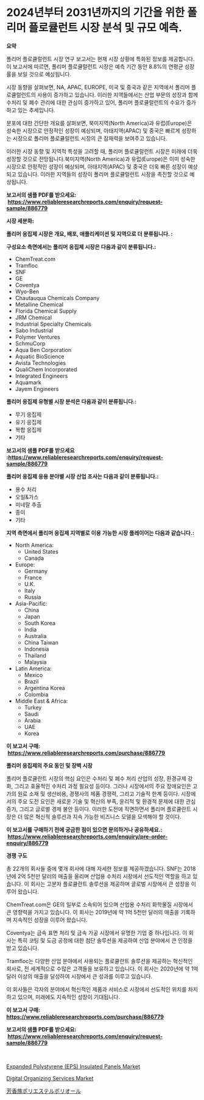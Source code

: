 <p><h1>2024년부터 2031년까지의 기간을 위한 폴리머 플로큘런트 시장 분석 및 규모 예측.</h1></p><p><strong>요약</strong></p>
<p><p>폴리머 플로큘럴런트 시장 연구 보고서는 현재 시장 상황에 특화된 정보를 제공합니다. 이 보고서에 따르면, 폴리머 플로큘럴런트 시장은 예측 기간 동안 8.8%의 연평균 성장률을 보일 것으로 예상됩니다.</p><p>시장 동향을 살펴보면, NA, APAC, EUROPE, 미국 및 중국과 같은 지역에서 폴리머 플로큘럴런트의 사용이 증가하고 있습니다. 이러한 지역들에서는 산업 부문의 성장과 함께 수처리 및 폐수 관리에 대한 관심이 증가하고 있어, 폴리머 플로큘럴런트의 수요가 증가하고 있는 추세입니다.</p><p>분포에 대한 간단한 개요를 살펴보면, 북미지역(North America)과 유럽(Europe)은 성숙한 시장으로 안정적인 성장이 예상되며, 아태지역(APAC) 및 중국은 빠르게 성장하는 시장으로 폴리머 플로큘럴런트 시장의 큰 잠재력을 보여주고 있습니다.</p><p>이러한 시장 동향 및 지역적 특성을 고려할 때, 폴리머 플로큘럴런트 시장은 미래에 더욱 성장할 것으로 전망됩니다.북미지역(North America)과 유럽(Europe)은 이미 성숙한 시장으로 안정적인 성장이 예상되며, 아태지역(APAC) 및 중국은 더욱 빠른 성장이 예상되고 있습니다. 이러한 지역들의 성장이 폴리머 플로큘럴런트 시장을 촉진할 것으로 예상됩니다.</p></p>
<p><strong>보고서의 샘플 PDF를 받으세요: &nbsp;<a href="https://www.reliableresearchreports.com/enquiry/request-sample/886779">https://www.reliableresearchreports.com/enquiry/request-sample/886779</a></strong></p>
<p><strong>시장 세분화:</strong></p>
<p><strong> 폴리머 응집제 시장은 개요, 배포, 애플리케이션 및 지역으로 더 분류됩니다. :</strong></p>
<p><strong>구성요소 측면에서는 폴리머 응집제 시장은 다음과 같이 분류됩니다.:</strong></p>
<p><ul><li>ChemTreat.com</li><li>Tramfloc</li><li>SNF</li><li>GE</li><li>Coventya</li><li>Wyo-Ben</li><li>Chautauqua Chemicals Company</li><li>Metalline Chemical</li><li>Florida Chemical Supply</li><li>JRM Chemical</li><li>Industrial Specialty Chemicals</li><li>Sabo Industrial</li><li>Polymer Ventures</li><li>SchmuCorp</li><li>Aqua Ben Corporation</li><li>Aquatic BioScience</li><li>Avista Technologies</li><li>QualiChem Incorporated</li><li>Integrated Engineers</li><li>Aquamark</li><li>Jayem Engineers</li></ul></p>
<p><strong> 폴리머 응집제 유형별 시장 분석은 다음과 같이 분류됩니다.:</strong></p>
<p><ul><li>무기 응집제</li><li>유기 응집제</li><li>복합 응집제</li><li>기타</li></ul></p>
<p><strong>보고서의 샘플 PDF를 받으세요 :<a href="https://www.reliableresearchreports.com/enquiry/request-sample/886779">https://www.reliableresearchreports.com/enquiry/request-sample/886779</a></strong></p>
<p><strong> 폴리머 응집제 응용 분야별 시장 산업 조사는 다음과 같이 분류됩니다.:</strong></p>
<p><ul><li>용수 처리</li><li>오일&가스</li><li>미네랄 추출</li><li>종이</li><li>기타</li></ul></p>
<p><strong>지역 측면에서 폴리머 응집제 지역별로 이용 가능한 시장 플레이어는 다음과 같습니다.:</strong></p>
<p><ul>
    <li>
        North America:
        <ul>
            <li>United States</li>
            <li>Canada</li>
        </ul>
    </li>
    <li>
        Europe:
        <ul>
            <li>Germany</li>
            <li>France</li>
            <li>U.K.</li>
            <li>Italy</li>
            <li>Russia</li>
        </ul>
    </li>
    <li>
        Asia-Pacific:
        <ul>
            <li>China</li>
            <li>Japan</li>
            <li>South Korea</li>
            <li>India</li>
            <li>Australia</li>
            <li>China Taiwan</li>
            <li>Indonesia</li>
            <li>Thailand</li>
            <li>Malaysia</li>
        </ul>
    </li>
    <li>
        Latin America:
        <ul>
            <li>Mexico</li>
            <li>Brazil</li>
            <li>Argentina Korea</li>
            <li>Colombia</li>
        </ul>
    </li>
    <li>
        Middle East & Africa:
        <ul>
            <li>Turkey</li>
            <li>Saudi</li>
            <li>Arabia</li>
            <li>UAE</li>
            <li>Korea</li>
        </ul>
    </li>
    </ul></p>
<p><strong>이 보고서 구매: &nbsp;<a href="https://www.reliableresearchreports.com/purchase/886779">https://www.reliableresearchreports.com/purchase/886779</a></strong></p>
<p><strong>폴리머 응집제의 주요 동인 및 장벽 시장</strong></p>
<p><p>폴리머 플로큘란트 시장의 핵심 요인은 수처리 및 폐수 처리 산업의 성장, 환경규제 강화, 그리고 효율적인 수처리 과정 필요성 등이다. 그러나 시장에서의 주요 장애요인은 고가의 원료 소재 및 생산비용, 경쟁사의 제품 경쟁력, 그리고 기술적 한계 등이다. 시장에서의 주요 도전 요인은 새로운 기술 및 혁신의 부족, 윤리적 및 환경적 문제에 대한 관심 증가, 그리고 글로벌 경제 불안 등이다. 이러한 도전에 직면하면서 폴리머 플로큘란트 시장은 더 많은 혁신적 솔루션과 지속 가능한 비즈니스 모델을 모색해야 할 것이다.</p></p>
<p><strong>이 보고서를 구매하기 전에 궁금한 점이 있으면 문의하거나 공유하세요.: &nbsp;<a href="https://www.reliableresearchreports.com/enquiry/pre-order-enquiry/886779">https://www.reliableresearchreports.com/enquiry/pre-order-enquiry/886779</a></strong></p>
<p><strong>경쟁 구도</strong></p>
<p><p>총 22개의 회사들 중에 몇개 회사에 대해 자세한 정보를 제공하겠습니다. SNF는 2018년에 2억 5천만 달러의 매출을 올리며 산업용 수처리 시장에서 선도적인 역할을 하고 있습니다. 이 회사는 고분자 플로큘란트 솔루션을 제공하며 글로벌 시장에서 큰 성장을 이루어 왔습니다.</p><p>ChemTreat.com은 GE의 일부로 소속되어 있으며 산업용 수처리 화학물질 시장에서 큰 영향력을 가지고 있습니다. 이 회사는 2019년에 약 1억 5천만 달러의 매출을 기록하며 지속적인 성장을 이루어 왔습니다.</p><p>Coventya는 금속 표면 처리 및 금속 가공 시장에서 유명한 기업 중 하나입니다. 이 회사는 특히 코팅 및 도금 공정에 대한 첨단 솔루션을 제공하여 산업 분야에서 큰 인정을 받고 있습니다.</p><p>Tramfloc는 다양한 산업 분야에서 사용되는 플로큘란트 솔루션을 제공하는 혁신적인 회사로, 전 세계적으로 수많은 고객들을 보유하고 있습니다. 이 회사는 2020년에 약 1억 달러 이상의 매출을 달성하여 시장에서 큰 성과를 이루고 있습니다.</p><p>이 회사들은 각자의 분야에서 혁신적인 제품과 서비스로 시장에서 선도적인 위치를 차지하고 있으며, 미래에도 지속적인 성장이 기대됩니다.</p></p>
<p><strong>이 보고서 구매: &nbsp; <a href="https://www.reliableresearchreports.com/purchase/886779">https://www.reliableresearchreports.com/purchase/886779</a></strong></p>
<p><strong>보고서의 샘플 PDF를 받으세요: &nbsp;<a href="https://www.reliableresearchreports.com/enquiry/request-sample/886779">https://www.reliableresearchreports.com/enquiry/request-sample/886779</a></strong><strong></strong></p>
<p>&nbsp;</p>
<p><p><a href="https://www.linkedin.com/pulse/expanded-polystyrene-eps-insulated-panels-market-insights-koi8f?trackingId=hOktk0TVvxt0h%2BeLnIpgFQ%3D%3D">Expanded Polystyrene (EPS) Insulated Panels Market</a></p><p><a href="https://www.linkedin.com/pulse/digital-organizing-services-market-growth-trends-covid-19-yrgqe?trackingId=zt9HuemDI5pU14%2F%2BWVAgvA%3D%3D">Digital Organizing Services Market</a></p><p><a href="https://github.com/zoetazuur/Market-Research-Report-List-1/blob/main/254837717473.md">芳香族ポリエステルポリオール</a></p></p>